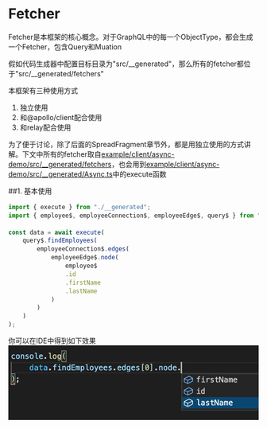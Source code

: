 # Fetcher

Fetcher是本框架的核心概念。对于GraphQL中的每一个ObjectType，都会生成一个Fetcher，包含Query和Muation

假如代码生成器中配置目标目录为"src/__generated"，那么所有的fetcher都位于"src/__generated/fetchers"

本框架有三种使用方式
1. 独立使用
2. 和@apollo/client配合使用
3. 和relay配合使用

为了便于讨论，除了后面的SpreadFragment章节外，都是用独立使用的方式讲解。下文中所有的fetcher取自[example/client/async-demo/src/__generated/fetchers](example/client/async-demo/src/__generated/fetchers)，也会用到[example/client/async-demo/src/__generated/Async.ts](example/client/async-demo/src/__generated/Async.ts)中的execute函数

##1. 基本使用

```ts
import { execute } from "./__generated";
import { employee$, employeeConnection$, employeeEdge$, query$ } from "./__generated/fetchers";

const data = await execute(
    query$.findEmployees(
        employeeConnection$.edges(
            employeeEdge$.node(
                employee$
                .id
                .firstName
                .lastName
            )
        )
    )
);
```

你可以在IDE中得到如下效果
![Image](images/basic-fetcher.png)